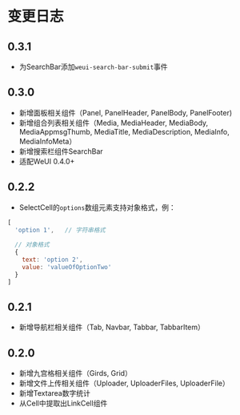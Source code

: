 # 变更日志

## 0.3.1

* 为SearchBar添加`weui-search-bar-submit`事件

## 0.3.0

* 新增面板相关组件（Panel, PanelHeader, PanelBody, PanelFooter)
* 新增组合列表相关组件（Media, MediaHeader, MediaBody, MediaAppmsgThumb, MediaTitle, MediaDescription, MediaInfo, MediaInfoMeta）
* 新增搜索栏组件SearchBar
* 适配WeUI 0.4.0+

## 0.2.2

* SelectCell的`options`数组元素支持对象格式，例：
```javascript
[
  'option 1',   // 字符串格式
  
  // 对象格式
  {             
    text: 'option 2',
    value: 'valueOfOptionTwo'
  }
]
```

## 0.2.1

* 新增导航栏相关组件（Tab, Navbar, Tabbar, TabbarItem）

## 0.2.0

* 新增九宫格相关组件（Girds, Grid）
* 新增文件上传相关组件（Uploader, UploaderFiles, UploaderFile）
* 新增Textarea数字统计
* 从Cell中提取出LinkCell组件
